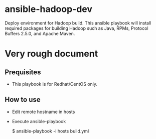 # ansible-hadoop-dev
Deploy environment for Hadoop build. This ansible playbook will install required packages for building Hadoop such as Java, RPMs, Protocol Buffers 2.5.0, and Apache Maven.

# Very rough document

## Prequisites

* This playbook is for Redhat/CentOS only.

## How to use

* Edit remote hostname in hosts
* Execute ansible-playbook
 
  $ ansible-playbook -i hosts build.yml

